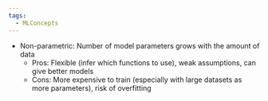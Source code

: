 ```yaml
---
tags:
  - MLConcepts
---
```


- Non-parametric: Number of model parameters grows with the amount of data
	- Pros: Flexible (infer which functions to use), weak assumptions, can give better models
	- Cons: More expensive to train (especially with large datasets as more parameters), risk of overfitting